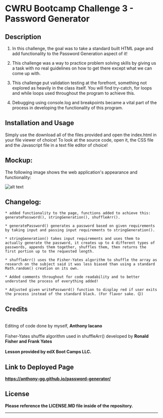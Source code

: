 # CWRU Bootcamp Challenge 3 - Password Generator

## Description

1. In this challenge, the goal was to take a standard built HTML page and add functionality to the Password Generation aspect of it!

2. This challenge was a way to practice problem solving skills by giving us a task with no real guidelines on how to get there except what we can come up with.

3. This challenge put validation testing at the forefront, something not explored as heavily in the class itself. You will find try-catch, for loops and while loops used throughout the program to achieve this.

4. Debugging using console.log and breakpoints became a vital part of the process in developing the functionality of this program. 

## Installation and Usage

Simply use the download all of the files provided and open the index.html in your file viewer of choice!
To look at the source code, open it, the CSS file and the Javascript file in a text file editor of choice!

## Mockup:
The following image shows the web application's appearance and functionality:

![alt text](./assets/01-html-css-git-homework-demo.png)

## Changelog:

```
* added functionality to the page, functions added to achieve this: generatePassword(), stringGeneration(), shuffleArr().

* generatePassword() generates a password based on given requirements by taking input and passing input requirements to stringGeneration().

* stringGeneration() takes input requirements and uses them to actually generate the password, it creates up to 4 different types of passwords, appends them together, shuffles them, then returns the first portion up to the requested length.

* shuffleArr() uses the Fisher-Yates algorithm to shuffle the array as research on the subject said it was less biased than using a standard Math.random() creation on its own.

* Added comments throughout for code readability and to better understand the process of everything added!

* Adjusted given writePassword() function to display red if user exits the process instead of the standard black. (For flavor sake. 😊)
```

## Credits
<br>
 Editing of code done by myself, <b>Anthony Iacano</b>
 <br>
 <br>
 Fisher-Yates shuffle algorithm used in shuffleArr() developed by <b>Ronald Fisher and Frank Yates<b>
 <br>
 <br>
 Lesson provided by <b>edX Boot Camps LLC.</b>

## Link to Deployed Page

 https://anthony-gg.github.io/password-generator/

## License

Please reference the **LICENSE.MD** file inside of the repository.

---

